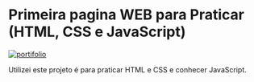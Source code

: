 <h1> Primeira pagina WEB para Praticar (HTML, CSS e JavaScript) </h1>
<a href="https://ibb.co/dGSvPxP"><img src="https://i.ibb.co/72HDnLn/portifolio.png" alt="portifolio" border="0"></a>

Utilizei este projeto é para praticar HTML e CSS e conhecer JavaScript.

